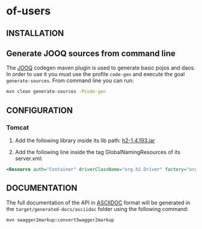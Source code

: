 # of-users

## INSTALLATION

## Generate JOOQ sources from command line
The [JOOQ](https://www.jooq.org/) codegen maven plugin is used to generate basic pojos and daos. In order to use it you must use the profile `code-gen` and execute the goal `generate-sources`.
From command line you can run:

```bash
mvn clean generate-sources -Pcode-gen
```

## CONFIGURATION

### Tomcat

1. Add the following library inside its lib path: [h2-1.4.193.jar](http://repo2.maven.org/maven2/com/h2database/h2/1.4.193/h2-1.4.193.jar)

2. Add the following line inside the tag GlobalNamingResources of its server.xml:

```xml
<Resource auth="Container" driverClassName="org.h2.Driver" factory="org.apache.tomcat.jdbc.pool.DataSourceFactory" name="jdbc/of-users-ds" type="javax.sql.DataSource" url="jdbc:h2:${user.home}/dev/temp/of-suite/data/users"/>
```

## DOCUMENTATION

The full documentation of the API in [ASCIIDOC](http://www.methods.co.nz/asciidoc/) format will be generated in the `target/generated-docs/asciidoc` folder using the following command:

```bash
mvn swagger2markup:convertSwagger2markup
```

